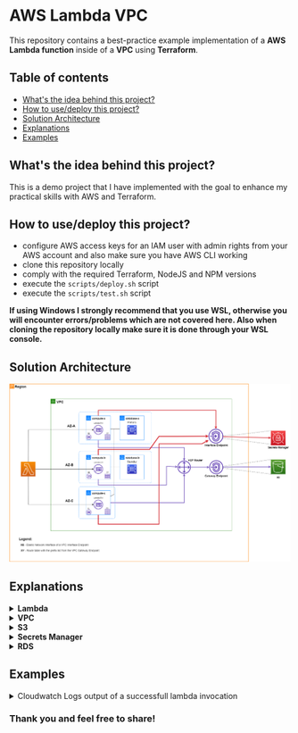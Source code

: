 # AWS Lambda VPC

This repository contains a best-practice example implementation of a **AWS Lambda function** inside of a **VPC** using **Terraform**.

## Table of contents

- [What's the idea behind this project?](https://github.com/volenpopov/aws-lambda-vpc#whats-the-idea-behind-this-project)
- [How to use/deploy this project?](https://github.com/volenpopov/aws-lambda-vpc#how-to-usedeploy-this-project)
- [Solution Architecture](https://github.com/volenpopov/aws-lambda-vpc#solution-architecture)
- [Explanations](https://github.com/volenpopov/aws-lambda-vpc#explanations)
- [Examples](https://github.com/volenpopov/aws-lambda-vpc#explanations)

## What's the idea behind this project?

This is a demo project that I have implemented with the goal to enhance my practical skills with AWS and Terraform.

## How to use/deploy this project?

- configure AWS access keys for an IAM user with admin rights from your AWS account and also make sure you have AWS CLI working
- clone this repository locally
- comply with the required Terraform, NodeJS and NPM versions
- execute the `scripts/deploy.sh` script
- execute the `scripts/test.sh` script

**If using Windows I strongly recommend that you use WSL, otherwise you will encounter errors/problems which are not covered here. Also when cloning the repository locally make sure it is done through your WSL console.**

## Solution Architecture

![Please refer to the architecture.png file at the root of the repository](https://github.com/volenpopov/aws-lambda-vpc/blob/master/architecture.png)

## Explanations

<details>
<summary><b>Lambda</b></summary><p>

- The lambda function downloads an object from S3 whose name is passed in as a parameter to the function and then a simple `SELECT NOW()` query is executed against the RDS database. The purpose of all of this is to show that our function can successfully connect to both S3, RDS and SecretsManager.

- The solution architecture diagram depicts how the AWS Lambda service creates an ENI (Elastic Network Interface) inside the specified subnets of our VPC, in order for the lambda function to have network access to resources within our VPC (such as our RDS database). The lambda function itself is still being hosted and executed on AWS managed infrastructure outside of our VPC. However, now that a Lambda ENI inside of our VPC is being used the lambda function can't connect out of the box to S3 and Secrets Manager, thus a VPC Gateway Endpoint (for S3) and a VPC Interface Endpoint (for Secrets Manager) are created, in order to provide private network access from our VPC to these services.
- Lambda VPC config:
  ![image](https://user-images.githubusercontent.com/34790079/166524532-b54d0af9-0c93-447b-b04b-1944821260cf.png)

</p></details>

<details>
<summary><b>VPC</b></summary><p>

- A VPC CIDR of 10.16.0.0/25 is used, which gives us 8 subnets of size /28 with 9 available IPs for use (14 in total - 5 AWS reserved ones) suiting perfectly our architecture of 5 private subnets (3 compute and 2 database) in 3 AZs (ensuring high availability), also /28 is the minimum size for a subnet in AWS, so we can't reduce it any further. In a real production environment it is NOT recommended to use such a narrow CIDR, because you don't want to loose the ability to expand your custom network when your solution evolves and grows.

- A VPC Gateway Endpoint for private network access from our VPC to S3. The prefix list from the gateway endpoint is referenced in the route table associated with the 3 private compute subnets.
- A VPC Interface Endpoint for private network access from our VPC to Secrets Manager. The interface endpoint works by creating an ENI in the specified subnets, which in our case are the 3 private compute subnets.
- The security groups are using only the bare minimum of rules required for our solution to work and you can also notice that for the Source/Destination fields we are referencing IDs of other security groups or using prefix list IDs, etc.

</p></details>

<details>
<summary><b>S3</b></summary><p>

- The S3 bucket is restricted from public access. Another thing to mention is that by default all identities inside of the AWS account in which the bucket is created are trusted to modify it. In our case we are further restricting access to the bucket by using a resource policy that blocks all access to the bucket from any users different than the account root user, the IAM user used to provision the solution infrastructure and the Lambda function -> [./terraform/policies/bucket-policy.json](./terraform/policies/bucket-policy.json)

</p></details>

<details>
<summary><b>Secrets Manager</b></summary><p>

- Similar to our S3 bucket policy the secret that we use for the database password is only accesible by the account root user, the IAM user used to provision the solution infrastructure and also our Lambda function (which is reduced to only 1 action) -> [./terraform/policies/secrets-policy.json](./terraform/policies/secrets-policy.json)

</p></details>

<details> 
  
<summary><b>RDS</b></summary><p>

- The multi-az option is enabled for high-availability, which gives us a primary and a standby database instance and an automatic failover between them in case of a failure.

- RDS Enhanced Monitoring is enabled and the high CPU Utilization alarm of our database is based on a metric whose values are coming from a metric filter on the enhanced monitoring log data. A much simpler option would be to use the default RDS metrics, however, their data comes from the instance hypervisor while Enhanced Monitoring gathers its metrics from an agent on the virtual machine and thus should be more precise.

</p></details>

## Examples

<details>
  <summary>Cloudwatch Logs output of a successfull lambda invocation</summary>
  
  ![image](https://user-images.githubusercontent.com/34790079/166527758-2774d536-05fb-4acd-8051-95a561192b5f.png)
  ![image](https://user-images.githubusercontent.com/34790079/166538218-042dce3e-2fa7-402d-8f02-171968abefdd.png)
  ![image](https://user-images.githubusercontent.com/34790079/166552036-78e931cf-ad31-4ad4-9909-46077eefd294.png)

</details>

### Thank you and feel free to share!
